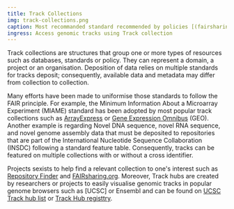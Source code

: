 ```yaml
---
title: Track Collections
img: track-collections.png
caption: Most recommanded standard recommended by policies [(fairsharing.org)](https://fairsharing.org/summary-statistics) 
ingress: Access genomic tracks using Track collection
---
```

Track collections are structures that group one or more types of resources such as databases, standards or policy. They can represent a domain, a project or an organisation. Deposition of data relies on multiple standards for tracks deposit; consequently, available data and metadata may differ from collection to collection. 

Many efforts have been made to uniformise those standards to follow the FAIR principle. For example, the Minimum Information About a Microarray Experiment (MIAME) standard has been adopted by most popular track collections such as [ArrayExpress](https://www.ebi.ac.uk/arrayexpress/) or [Gene Expression Omnibus](https://www.ncbi.nlm.nih.gov/geo/) (GEO). Another example is regarding Novel DNA sequence, novel RNA sequence, and novel genome assembly data that must be deposited to repositories that are part of the International Nucleotide Sequence Collaboration (INSDC) following a standard feature table. Consequently, tracks can be featured on multiple collections with or without a cross identifier.

Projects sexists to help find a relevant collection to one's interest such as [Repository Finder](https://repositoryfinder.datacite.org) and [FAIRsharing.org](https://fairsharing.org). Moreover, Track hubs are created by researchers or projects to easily visualise genomic tracks in popular genome browsers such as [UCSC] or Ensembl and can be found on [UCSC Track hub list](http://genome.ucsc.edu/cgi-bin/hgHubConnect?redirect=manual&source=genome.ucsc.edu) or [Track Hub registtry](https://www.trackhubregistry.org).
